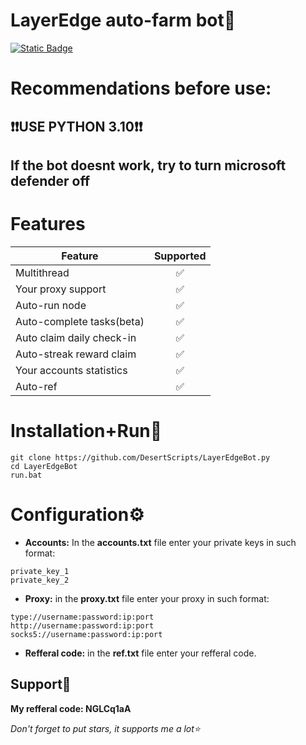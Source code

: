 # LayerEdge auto-farm bot👾
[![Static Badge](https://img.shields.io/badge/Telegram-Channel-Link?style=for-the-badge&logo=Telegram&logoColor=white&logoSize=auto&color=blue)](https://t.me/+9j5RcKMfT5s4M2Q0)

# Recommendations before use:
## ❗❗USE PYTHON 3.10❗❗
## If the bot doesnt work, try to turn microsoft defender off

# Features
| Feature                        | Supported |
|--------------------------------|:---------:|
| Multithread                    |     ✅     |
| Your proxy support             |     ✅     |
| Auto-run node                  |     ✅     |
| Auto-complete tasks(beta)      |     ✅     |
| Auto claim daily check-in      |     ✅     |
| Auto-streak reward claim       |     ✅     |
| Your accounts statistics       |     ✅     |
| Auto-ref                       |     ✅     |

# Installation+Run💨
```shell
git clone https://github.com/DesertScripts/LayerEdgeBot.py
cd LayerEdgeBot
run.bat
```

# Configuration⚙
- **Accounts:** In the **accounts.txt** file enter your private keys in such format:
```shell
private_key_1
private_key_2
```
- **Proxy:** in the **proxy.txt** file enter your proxy in such format:
```shell
type://username:password:ip:port
http://username:password:ip:port
socks5://username:password:ip:port
```
- **Refferal code:** in the **ref.txt** file enter your refferal code.

## Support🌟
**My refferal code: NGLCq1aA**

*Don't forget to put stars, it supports me a lot⭐*
